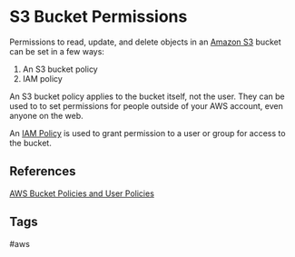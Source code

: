 # S3 Bucket Permissions 

Permissions to read, update, and delete objects in an [Amazon S3](https://github.com/EliotKhachi//publicZk/tree/main/202309110516) bucket can be set in a few ways:

1. An S3 bucket policy  
2. IAM policy  

An S3 bucket policy applies to the bucket itself, not the user. They can be used to to set permissions for people outside of your AWS account, even anyone on the web.  

An [IAM Policy](https://github.com/EliotKhachi//publicZk/tree/main/202309150142) is used to grant permission to a user or group for access to the bucket.  

## References
[AWS Bucket Policies and User Policies](https://docs.aws.amazon.com/AmazonS3/latest/userguide/using-iam-policies.html)

## Tags
#aws
